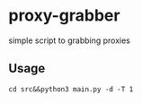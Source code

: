 # proxy-grabber
simple script to grabbing proxies
## Usage
```
cd src&&python3 main.py -d -T 1
```

